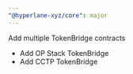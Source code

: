 ```yaml
---
"@hyperlane-xyz/core": major
---
```


Add multiple TokenBridge contracts

- Add OP Stack TokenBridge
- Add CCTP TokenBridge
